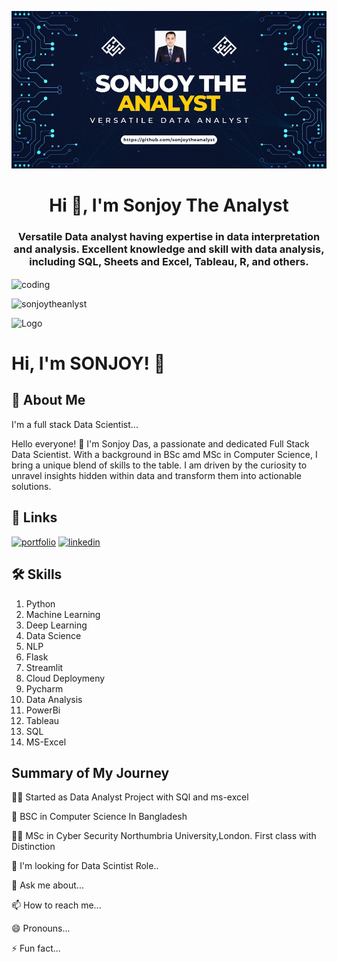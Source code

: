 
![logo](https://github.com/sonjoytheanalyst/sonjoytheanalyst/blob/main/github_banner.jpg)
<h1 align="center">Hi 👋, I'm Sonjoy The Analyst</h1>
<h3 align="center">Versatile Data analyst having expertise in data interpretation and analysis. Excellent knowledge and skill with data analysis, including SQL, Sheets and Excel, Tableau, R, and others.</h3>

<img align="center" alt= "coding" width="400" src="https://user-images.githubusercontent.com/55389276/140866485-8fb1c876-9a8f-4d6a-98dc-08c4981eaf70.gif"/>

<p align="left"> <img src="https://komarev.com/ghpvc/?username=sonjoytheanlyst&label=Profile%20views&color=0e75b6&style=flat" alt="sonjoytheanlyst" /> </p>

![Logo](https://github-readme-stats.vercel.app/api?username=sonjoytheanalyst&&show_icons=true&title_color=ffffff&icon_color=red)


# Hi, I'm SONJOY! 👋


## 🚀 About Me
I'm a full stack Data Scientist...

Hello everyone! 👋 I'm Sonjoy Das, a passionate and dedicated Full Stack Data Scientist. With a background in BSc amd MSc in Computer Science, I bring a unique blend of skills to the table. I am driven by the curiosity to unravel insights hidden within data and transform them into actionable solutions.
## 🔗 Links
[![portfolio](https://img.shields.io/badge/my_portfolio-000?style=for-the-badge&logo=ko-fi&logoColor=white)](https://sonjoytheanalyst.github.io/)
[![linkedin](https://img.shields.io/badge/linkedin-0A66C2?style=for-the-badge&logo=linkedin&logoColor=white)](https://www.linkedin.com/in/sonjoy-ranjon-das-3618851a8/)



## 🛠 Skills
1. Python 
2. Machine Learning
3. Deep Learning
4. Data Science
5. NLP
6. Flask
7. Streamlit
8. Cloud Deploymeny
9. Pycharm
10. Data Analysis
11. PowerBi
12. Tableau
13. SQL
14. MS-Excel




## Summary of My Journey
👩‍💻 Started as Data Analyst Project with SQl and ms-excel

🧠 BSC in Computer Science In Bangladesh

👯‍♀️ MSc in Cyber Security Northumbria University,London. First class with Distinction

🤔 I'm looking for Data Scintist Role..

💬 Ask me about...

📫 How to reach me...

😄 Pronouns...

⚡️ Fun fact...

